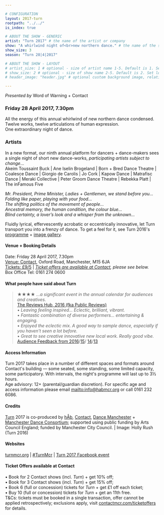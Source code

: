 ```yaml
---

# CONFIGURATION
layout: 2017-turn
rootpath: "../../"
is_index: true

# ABOUT THE SHOW - GENERIC
artist: "Turn 2017" # the name of the artist or company
show: "A whirlwind night of<br>new northern dance." # the name of the show
show_size: 3
season: "Turn 28|4|2017"

# ABOUT THE SHOW - LAYOUT
# artist_size: 1 # optional - size of artist name 1-5. Default is 1. Set longer names to lower values
# show_size: 2 # optional - size of show name 2-5. Default is 2. Set longer names to lower values
# header_image: "header.jpg" # optional custom background image, relative to current page

---
```

*Presented by* Word of Warning + Contact    
         
### Friday 28 April 2017, 7.30pm
All the energy of this annual whirlwind of new northern dance condensed.<br>Twelve works, twelve articulations of human expression.<br>One extraordinary night of dance.          
        
### Artists        
In a new format, our ninth annual platform for dancers + dance-makers sees a single night of short new dance-works, *participating artists subject to change*…        
Akeim Toussaint Buck | Ane Iselin Brogeland | Born + Bred Dance Theatre | Coalesce Dance | Giorgio de Carolis | Jo Cork | Kapow Dance | Matrafisc Dance | Meraki Collective | Peter Groom Dance Theatre | Rebekka Platt | The inFamous Five        
        
*Mr. President, Prime Minister, Ladies + Gentlemen, we stand before you…<br>Folding like paper, playing with your food…<br>The shifting politics of the movement of people…<br>Ancestral memory, the human condition, the colour blue…<br>Blind certainty, a lover’s look and a whisper from the unknown…*             
         
Fluidly lyrical, effervescently acrobatic or eccentrically innovative, let Turn transport you into a frenzy of dance. To get a feel for it, see Turn 2016's [programme](/archive/2016-turn) + [image gallery](/galleries/2016-turn).         
         
#### Venue + Booking Details        
Date: Friday 28 April 2017, 7.30pm       
<a href="http://contactmcr.com/visit/getting-here" target="_blank">Venue: Contact</a>, Oxford Road, Manchester, M15 6JA         
<a href="http://contactmcr.com/whats-on/69492-turn-2017/booking" target="_blank">Tickets: £9/5</a> | *<a href="http://www.contactmcr.com/ticketoffers" target="_blank">Ticket offers are available at Contact</a>, please see below.*       
Box Office Tel: 0161 274 0600        
          
#### What people have said about Turn          
>★★★★ *…a significant event in the annual calendar for audiences and creatives.*<a href="http://www.thepublicreviews.com/turn-2016-night-1-contact-manchester" target="_blank"><br>The Reviews Hub, 2016 (fka Public Reviews)</a>             
>• *Leaving feeling inspired… Eclectic, brilliant, vibrant.*<br>• *Fantastic combination of diverse performers… entertaining & engaging.*<br>• *Enjoyed the eclectic mix. A good way to sample dance, especially if you haven't seen a lot before.*<br>• *Great to see creative innovative new local work. Really good vibe.*<br>[Audience Feedback from 2016](/archive/2016-turn)/[15](/archive/2015-turn)/ [14](/archive/2014-turn)/[13](/archive/2013-turn)            
         
#### Access Information                 
Turn 2017 takes place in a number of different spaces and formats around Contact's building — some seated, some standing, some limited capacity, some participatory. With intervals, the night's programme will last up to 3½ hours.<br>Age advisory: 12+ (parental/guardian discretion). For specific age and access information please email <mailto:info@habmcr.org> or call 0161 232 6086.               
                          
#### Credits         
[Turn](/hab/turn) 2017 is co-produced by [hÅb](/hab), <a href="http://contactmcr.com" target="_blank">Contact</a>, <a href="http://www.digm.org" target="_blank">Dance Manchester</a> + <a href="http://bit.ly/McrDanceConsortium" target="_blank">Manchester Dance Consortium</a>; supported using public funding by Arts Council England; funded by Manchester City Council. | Image: Holly Rush (Turn 2016)         
         
#### Websites        
<a href="http://turnmcr.org" target="_blank">turnmcr.org</a> | <a href="http://twitter.com/hashtag/TurnMcr" target="_blank">#TurnMcr</a> | <a href="http://facebook.com/events/459885731009816" target="_blank">Turn 2017 Facebook event</a>        
         
#### Ticket Offers available at Contact         
• Book for 2 Contact shows (incl. *Turn*) + get 10% off;<br>• Book for 3 Contact shows (incl. *Turn*) + get 15% off;<br>• Book 6 (full or concession) tickets for *Turn* + get £1 off each ticket;<br>• Buy 10 (full or concession) tickets for *Turn* + get an 11th free.<br>T&Cs: tickets must be booked in a single transaction, offer cannot be applied retrospectively; exclusions apply, visit <a href="http://www.contactmcr.com/ticketoffers" target="_blank">contactmcr.com/ticketoffers</a> for details.

